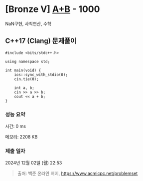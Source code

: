 # [Bronze V] [A+B](https://www.acmicpc.net/problem/1000) - 1000 

NaN구현, 사칙연산, 수학

## C++17 (Clang) 문제풀이

```C++17 (Clang)
#include <bits/stdc++.h>

using namespace std;

int main(void) {
    ios::sync_with_stdio(0);
    cin.tie(0);
    
    int a, b;
    cin >> a >> b;
    cout << a + b;
}
```

### 성능 요약

시간: 0 ms

메모리: 2208 KB

### 제출 일자

2024년 12월 02일 (월) 22:53

> 출처: 백준 온라인 저지, https://www.acmicpc.net/problemset 

